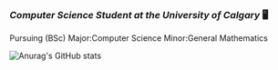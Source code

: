 ### ***Computer Science Student at the University of Calgary*** :desktop_computer:
Pursuing (BSc) Major:Computer Science Minor:General Mathematics 




![Anurag's GitHub stats](https://github-readme-stats.vercel.app/api?username=N0pine&theme=dark&show_icons=true)


